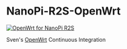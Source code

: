 # NanoPi-R2S-OpenWrt
[![OpenWrt for NanoPi R2S](https://github.com/shensven/NanoPi-R2S-OpenWrt/workflows/OpenWrt%20for%20NanoPi%20R2S/badge.svg?branch=master)](https://github.com/shensven/NanoPi-R2S-OpenWrt/actions)

 Sven's [OpenWrt](https://github.com/coolsnowwolf/lede) Continuous Integration
